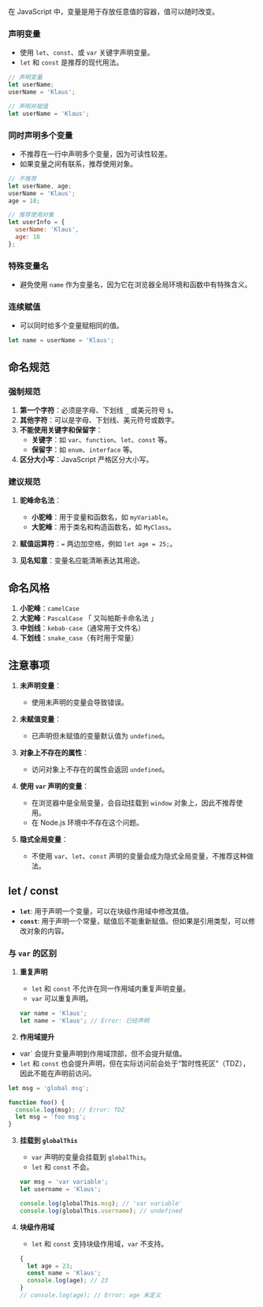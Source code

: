 在 JavaScript 中，变量是用于存放任意值的容器，值可以随时改变。



### 声明变量

- 使用 `let`、`const`、或 `var` 关键字声明变量。
- `let` 和 `const` 是推荐的现代用法。

```javascript
// 声明变量
let userName;
userName = 'Klaus';

// 声明并赋值
let userName = 'Klaus';
```



### 同时声明多个变量

- 不推荐在一行中声明多个变量，因为可读性较差。
- 如果变量之间有联系，推荐使用对象。

```javascript
// 不推荐
let userName, age;
userName = 'Klaus';
age = 18;

// 推荐使用对象
let userInfo = {
  userName: 'Klaus',
  age: 18
};
```



### 特殊变量名

- 避免使用 `name` 作为变量名，因为它在浏览器全局环境和函数中有特殊含义。



### 连续赋值

- 可以同时给多个变量赋相同的值。

```javascript
let name = userName = 'Klaus';
```

### 

## 命名规范

### 强制规范

1. **第一个字符**：必须是字母、下划线 `_` 或美元符号 `$`。
2. **其他字符**：可以是字母、下划线、美元符号或数字。
3. **不能使用关键字和保留字**：
   - **关键字**：如 `var`、`function`、`let`、`const` 等。
   - **保留字**：如 `enum`、`interface` 等。
4. **区分大小写**：JavaScript 严格区分大小写。



### 建议规范

1. **驼峰命名法**：
   - **小驼峰**：用于变量和函数名，如 `myVariable`。
   - **大驼峰**：用于类名和构造函数名，如 `MyClass`。

2. **赋值运算符**：`=` 两边加空格，例如 `let age = 25;`。

3. **见名知意**：变量名应能清晰表达其用途。



## 命名风格

1. **小驼峰**：`camelCase`
2. **大驼峰**：`PascalCase` 「 又叫帕斯卡命名法 」
3. **中划线**：`kebab-case`（通常用于文件名）
4. **下划线**：`snake_case`（有时用于常量）



## 注意事项

1. **未声明变量**：
   - 使用未声明的变量会导致错误。

2. **未赋值变量**：
   - 已声明但未赋值的变量默认值为 `undefined`。

3. **对象上不存在的属性**：
   - 访问对象上不存在的属性会返回 `undefined`。

4. **使用 `var` 声明的变量**：
   - 在浏览器中是全局变量，会自动挂载到 `window` 对象上，因此不推荐使用。
   - 在 Node.js 环境中不存在这个问题。

5. **隐式全局变量**：
   - 不使用 `var`、`let`、`const` 声明的变量会成为隐式全局变量，不推荐这种做法。



## let / const

- **`let`**: 用于声明一个变量，可以在块级作用域中修改其值。
- **`const`**: 用于声明一个常量，赋值后不能重新赋值。但如果是引用类型，可以修改对象的内容。

### 与 `var` 的区别

1. **重复声明**

   - `let` 和 `const` 不允许在同一作用域内重复声明变量。
   - `var` 可以重复声明。

   ```javascript
   var name = 'Klaus';
   let name = 'Klaus'; // Error: 已经声明
   ```

2. **作用域提升**

- var` 会提升变量声明到作用域顶部，但不会提升赋值。
- `let` 和 `const` 也会提升声明，但在实际访问前会处于“暂时性死区”（TDZ），因此不能在声明前访问。

```js
let msg = 'global msg';

function foo() {
  console.log(msg); // Error: TDZ
  let msg = 'foo msg';
}
```

3. **挂载到 `globalThis`**

   - `var` 声明的变量会挂载到 `globalThis`。
   - `let` 和 `const` 不会。

   ```javascript
   var msg = 'var variable';
   let username = 'Klaus';
   
   console.log(globalThis.msg); // 'var variable'
   console.log(globalThis.username); // undefined
   ```

4. **块级作用域**

   - `let` 和 `const` 支持块级作用域，`var` 不支持。

   ```javascript
   {
     let age = 23;
     const name = 'Klaus';
     console.log(age); // 23
   }
   // console.log(age); // Error: age 未定义
   ```


